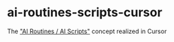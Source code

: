 # ai-routines-scripts-cursor
The ["AI Routines / AI Scripts"](https://github.com/sladestewart/ai-routines) concept realized in Cursor

